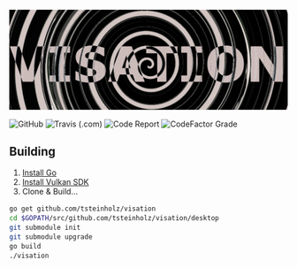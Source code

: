 ![Visation Header](https://github.com/tsteinholz/visation/raw/master/.github/visation-header2.png)

![GitHub](https://img.shields.io/github/license/tsteinholz/visation?style=for-the-badge) ![Travis (.com)](https://img.shields.io/travis/com/tsteinholz/visation?style=for-the-badge) ![Code Report](https://goreportcard.com/badge/github.com/tsteinholz/visation?style=for-the-badge) ![CodeFactor Grade](https://img.shields.io/codefactor/grade/github/tsteinholz/visation?style=for-the-badge)

## Building

1. [Install Go](https://golang.org/doc/install)
2. [Install Vulkan SDK](https://vulkan.lunarg.com/doc/view/1.1.106.0/linux/getting_started.html)
2. Clone & Build...

```bash
go get github.com/tsteinholz/visation
cd $GOPATH/src/github.com/tsteinholz/visation/desktop
git submodule init
git submodule upgrade
go build
./visation
```

